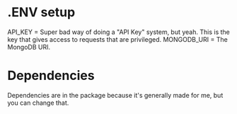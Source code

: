 # .ENV setup
API_KEY = Super bad way of doing a "API Key" system, but yeah. This is the key that gives access to requests that are privileged.
MONGODB_URI = The MongoDB URI.

# Dependencies
Dependencies are in the package because it's generally made for me, but you can change that.

